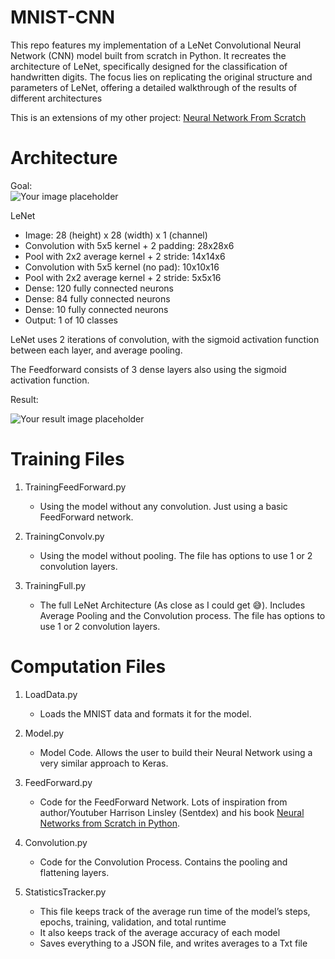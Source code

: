 # MNIST-CNN
This repo features my implementation of a LeNet Convolutional Neural Network (CNN) model built from scratch in Python. It recreates the architecture of LeNet, specifically designed for the classification of handwritten digits. The focus lies on replicating the original structure and parameters of LeNet, offering a detailed walkthrough of the results of different architectures

This is an extensions of my other project: [Neural Network From Scratch](https://github.com/abeGizaw/NeuralNetworkStarter)

# Architecture

Goal:  
![Your image placeholder](image-link.jpg)

LeNet
- Image: 28 (height) x 28 (width) x 1 (channel)
- Convolution with 5x5 kernel + 2 padding: 28x28x6
- Pool with 2x2 average kernel + 2 stride: 14x14x6
- Convolution with 5x5 kernel (no pad): 10x10x16
- Pool with 2x2 average kernel + 2 stride: 5x5x16
- Dense: 120 fully connected neurons
- Dense: 84 fully connected neurons
- Dense: 10 fully connected neurons
- Output: 1 of 10 classes

LeNet uses 2 iterations of convolution, with the sigmoid activation function between each layer, and average pooling.

The Feedforward consists of 3 dense layers also using the sigmoid activation function.

Result:

![Your result image placeholder](result-image-link.jpg)

# Training Files

1. TrainingFeedForward.py
   - Using the model without any convolution. Just using a basic FeedForward network.

2. TrainingConvolv.py
   - Using the model without pooling. The file has options to use 1 or 2 convolution layers.

3. TrainingFull.py
   - The full LeNet Architecture (As close as I could get 😅). Includes Average Pooling and the Convolution process. The file has options to use 1 or 2 convolution layers.

# Computation Files
1. LoadData.py
   - Loads the MNIST data and formats it for the model.

2. Model.py
   - Model Code. Allows the user to build their Neural Network using a very similar approach to Keras.

3. FeedForward.py
   - Code for the FeedForward Network. Lots of inspiration from author/Youtuber Harrison Linsley (Sentdex) and his book [Neural Networks from Scratch in Python](https://nnfs.io/).
  
4. Convolution.py
   - Code for the Convolution Process. Contains the pooling and flattening layers.

5. StatisticsTracker.py
   - This file keeps track of the average run time of the model’s steps, epochs, training, validation, and total runtime
   - It also keeps track of the average accuracy of each model
   - Saves everything to a JSON file, and writes averages to a Txt file
